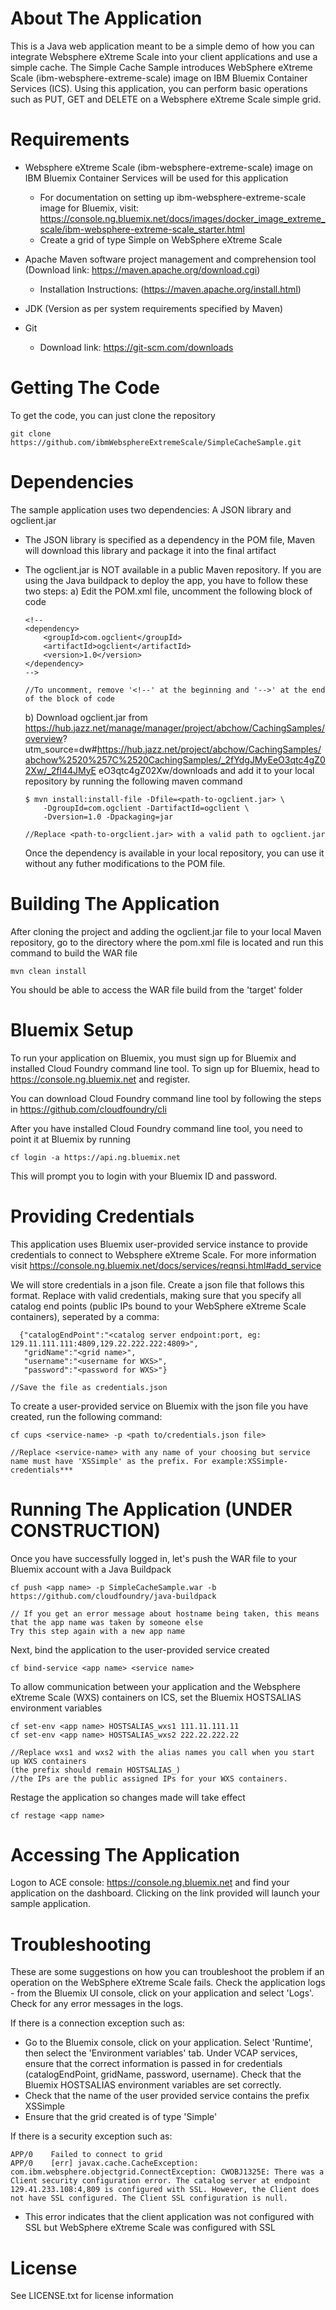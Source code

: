 # About The Application
This is a Java web application meant to be a simple demo of how you can integrate Websphere eXtreme Scale into your client applications and use a simple cache. The Simple Cache Sample introduces WebSphere eXtreme Scale (ibm-websphere-extreme-scale) image on IBM Bluemix Container Services (ICS). Using this application, you can perform basic operations such as PUT, GET and DELETE on a Websphere eXtreme Scale simple grid.

# Requirements 
- Websphere eXtreme Scale (ibm-websphere-extreme-scale) image on IBM Bluemix Container Services will be used for this application
    - For documentation on setting up ibm-websphere-extreme-scale image for Bluemix, visit: https://console.ng.bluemix.net/docs/images/docker_image_extreme_scale/ibm-websphere-extreme-scale_starter.html
    - Create a grid of type Simple on WebSphere eXtreme Scale

- Apache Maven software project management and comprehension tool (Download link: https://maven.apache.org/download.cgi) 
   - Installation Instructions: (https://maven.apache.org/install.html)

- JDK (Version as per system requirements specified by Maven)

- Git 
    - Download link: https://git-scm.com/downloads


# Getting The Code 
To get the code, you can just clone the repository

```
git clone https://github.com/ibmWebsphereExtremeScale/SimpleCacheSample.git
```  

# Dependencies
The sample application uses two dependencies: A JSON library and ogclient.jar

- The JSON library is specified as a dependency in the POM file, Maven will download this library and package it into the final artifact

- The ogclient.jar is NOT available in a public Maven repository. If you are using the Java buildpack to deploy the app, you have to follow these two steps: 
    a) Edit the POM.xml file, uncomment the following block of code 
    ```
    <!--
	<dependency>
		<groupId>com.ogclient</groupId>
		<artifactId>ogclient</artifactId>
		<version>1.0</version>
	</dependency>
	-->
    
    //To uncomment, remove '<!--' at the beginning and '-->' at the end of the block of code
    ```
    b) Download ogclient.jar from https://hub.jazz.net/manage/manager/project/abchow/CachingSamples/overview?       utm_source=dw#https://hub.jazz.net/project/abchow/CachingSamples/abchow%2520%257C%2520CachingSamples/_2fYdgJMyEeO3qtc4gZ02Xw/_2fl44JMyE eO3qtc4gZ02Xw/downloads
    and add it to your local repository by running the following maven command

    ```
    $ mvn install:install-file -Dfile=<path-to-ogclient.jar> \
        -DgroupId=com.ogclient -DartifactId=ogclient \
        -Dversion=1.0 -Dpackaging=jar

    //Replace <path-to-orgclient.jar> with a valid path to ogclient.jar
    ```  
    Once the dependency is available in your local repository, you can use it without any futher modifications to the POM file. 

# Building The Application 
After cloning the project and adding the ogclient.jar file to your local Maven repository, go to the directory where the pom.xml file is located and run this command to build the WAR file 

```
mvn clean install
```
You should be able to access the WAR file build from the 'target' folder 

# Bluemix Setup 
To run your application on Bluemix, you must sign up for Bluemix and installed Cloud Foundry command line tool. To sign up for Bluemix, head to https://console.ng.bluemix.net and register.

You can download Cloud Foundry command line tool by following the steps in https://github.com/cloudfoundry/cli

After you have installed Cloud Foundry command line tool, you need to point it at Bluemix by running
```
cf login -a https://api.ng.bluemix.net
```
This will prompt you to login with your Bluemix ID and password.

# Providing Credentials
This application uses Bluemix user-provided service instance to provide credentials to connect to Websphere eXtreme Scale. For more information visit https://console.ng.bluemix.net/docs/services/reqnsi.html#add_service

We will store credentials in a json file. Create a json file that follows this format. Replace with valid credentials, making sure that you specify all catalog end points (public IPs bound to your WebSphere eXtreme Scale containers), seperated by a comma: 

```
  {"catalogEndPoint":"<catalog server endpoint:port, eg: 129.11.111.111:4809,129.22.222.222:4809>",
   "gridName":"<grid name>",
   "username":"<username for WXS>",
   "password":"<password for WXS>"}
   
//Save the file as credentials.json
```
To create a user-provided service on Bluemix with the json file you have created, run the following command: 

```
cf cups <service-name> -p <path to/credentials.json file>

//Replace <service-name> with any name of your choosing but service name must have 'XSSimple' as the prefix. For example:XSSimple-credentials***
```

# Running The Application (UNDER CONSTRUCTION) 
 Once you have successfully logged in, let's push the WAR file to your Bluemix account with a Java Buildpack

```
cf push <app name> -p SimpleCacheSample.war -b https://github.com/cloudfoundry/java-buildpack

// If you get an error message about hostname being taken, this means that the app name was taken by someone else
Try this step again with a new app name
``` 

Next, bind the application to the user-provided service created 

```
cf bind-service <app name> <service name>
``` 
To allow communication between your application and the Websphere eXtreme Scale (WXS) containers on ICS, set the Bluemix HOSTSALIAS environment variables

```
cf set-env <app name> HOSTSALIAS_wxs1 111.11.111.11
cf set-env <app name> HOSTSALIAS_wxs2 222.22.222.22

//Replace wxs1 and wxs2 with the alias names you call when you start up WXS containers 
(the prefix should remain HOSTSALIAS_)
//the IPs are the public assigned IPs for your WXS containers. 
``` 

Restage the application so changes made will take effect 

```
cf restage <app name>
``` 

# Accessing The Application 
Logon to ACE console: https://console.ng.bluemix.net and find your application on the dashboard. Clicking on the link provided will launch your sample application.

# Troubleshooting
These are some suggestions on how you can troubleshoot the problem if an operation on the WebSphere eXtreme Scale fails. Check the application logs - from the Bluemix UI console, click on your application and select 'Logs'. Check for any error messages in the logs.

If there is a connection exception such as: 

- Go to the Bluemix console, click on your application. Select 'Runtime', then select the 'Environment variables' tab. Under VCAP services, ensure that the correct information is passed in for credentials (catalogEndPoint, gridName, password, username).  Check that the Bluemix HOSTSALIAS environment variables are set correctly. 
- Check that the name of the user provided service contains the prefix XSSimple 
- Ensure that the grid created is of type 'Simple' 

If there is a security exception such as: 
```
APP/0    Failed to connect to grid
APP/0    [err] javax.cache.CacheException: com.ibm.websphere.objectgrid.ConnectException: CWOBJ1325E: There was a Client security configuration error. The catalog server at endpoint 129.41.233.108:4,809 is configured with SSL. However, the Client does not have SSL configured. The Client SSL configuration is null.
```
- This error indicates that the client application was not configured with SSL but WebSphere eXtreme Scale was configured with SSL

# License 
See LICENSE.txt for license information
